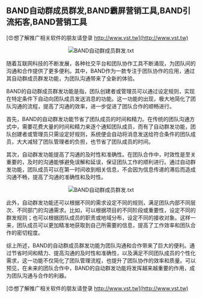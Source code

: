 ## **BAND自动群成员群发,BAND霸屏营销工具,BAND引流拓客,BAND营销工具**

[😍想了解推广相关软件的朋友请登录 http://www.vst.tw](http://www.vst.tw)

 <center><img src="https://vst.tw/MP4/tuiguang/png/7.png" alt="BAND自动群成员群发.txt"></center>

随着互联网科技的不断发展，各种社交平台和团队协作工具不断涌现，为团队间的沟通和合作提供了更多便利。其中，BAND作为一款专注于团队协作的应用，通过其自动群成员群发功能，为团队沟通带来了全新的体验。

BAND的自动群成员群发功能是指，团队创建者或管理员可以通过设定规则，实现在特定条件下自动向团队成员发送消息的功能。这一功能的出现，极大地简化了团队沟通的流程，提高了沟通的效率，进一步促进了团队合作的顺畅进行。

首先，BAND的自动群发功能节省了团队成员的时间和精力。在传统的团队沟通方式中，需要花费大量的时间和精力来逐个通知团队成员，而有了自动群发功能，团队创建者或管理员只需设定好规则，系统便会自动将消息发送给符合条件的团队成员，大大减轻了团队管理者的负担，也节省了团队成员的时间。

其次，自动群发功能提高了沟通的及时性和准确性。在团队合作中，时效性是至关重要的，及时的沟通能够避免误解和延误，保证团队工作的顺利进行。通过自动群发功能，团队成员可以在第一时间收到相关信息，不会因为信息传递的滞后而造成沟通不畅，提高了沟通的准确性和及时性。

 <center><img src="https://vst.tw/MP4/tuiguang/png/0.png" alt="BAND自动群成员群发.txt"></center>

此外，自动群发功能还可以根据不同的需求设定不同的规则，满足团队内部不同层次、不同部门的沟通需求。比如，可以根据项目的不同阶段或重要性，设定不同的群发规则；也可以根据团队成员的职责或地域分布，设定不同的接收对象。这样一来，团队成员可以更加精准地获取到自己所需要的信息，提高了工作效率和团队合作的密切程度。

综上所述，BAND的自动群成员群发功能为团队沟通和合作带来了巨大的便利。通过节省时间和精力、提高沟通的及时性和准确性，以及满足不同团队成员的个性化需求，这一功能不仅简化了团队管理流程，也提升了团队协作的效率和质量。可以预见，在未来的团队合作中，BAND的自动群发功能将发挥越来越重要的作用，成为团队沟通与合作的利器。

[😍想了解推广相关软件的朋友请登录 http://www.vst.tw](http://www.vst.tw)



